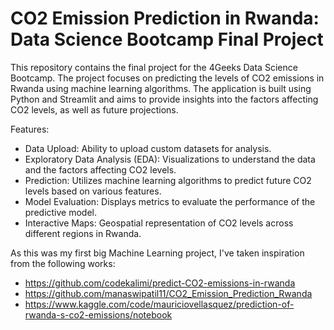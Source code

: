 # CO2 Emission Prediction in Rwanda: Data Science Bootcamp Final Project

This repository contains the final project for the 4Geeks Data Science Bootcamp. The project focuses on predicting the levels of CO2 emissions in Rwanda using machine learning algorithms. The application is built using Python and Streamlit and aims to provide insights into the factors affecting CO2 levels, as well as future projections.

Features:
- Data Upload: Ability to upload custom datasets for analysis.
- Exploratory Data Analysis (EDA): Visualizations to understand the data and the factors affecting CO2 levels.
- Prediction: Utilizes machine learning algorithms to predict future CO2 levels based on various features.
- Model Evaluation: Displays metrics to evaluate the performance of the predictive model.
- Interactive Maps: Geospatial representation of CO2 levels across different regions in Rwanda.


As this was my first big Machine Learning project, I've taken inspiration from the following works:
- https://github.com/codekalimi/predict-CO2-emissions-in-rwanda
- https://github.com/manaswipatil11/CO2_Emission_Prediction_Rwanda
- https://www.kaggle.com/code/mauriciovellasquez/prediction-of-rwanda-s-co2-emissions/notebook
  
